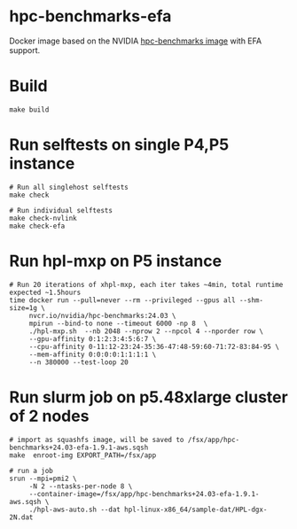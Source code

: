# hpc-benchmarks-efa
Docker image based on the NVIDIA [hpc-benchmarks image](https://catalog.ngc.nvidia.com/orgs/nvidia/containers/hpc-benchmarks) with EFA support.

# Build
```
make build
```
# Run selftests on single P4,P5 instance
```
# Run all singlehost selftests
make check

# Run individual selftests
make check-nvlink
make check-efa

```
# Run hpl-mxp on P5 instance
```
# Run 20 iterations of xhpl-mxp, each iter takes ~4min, total runtime expected ~1.5hours
time docker run --pull=never --rm --privileged --gpus all --shm-size=1g \
     nvcr.io/nvidia/hpc-benchmarks:24.03 \
     mpirun --bind-to none --timeout 6000 -np 8  \
     ./hpl-mxp.sh  --nb 2048 --nprow 2 --npcol 4 --nporder row \
     --gpu-affinity 0:1:2:3:4:5:6:7 \
     --cpu-affinity 0-11:12-23:24-35:36-47:48-59:60-71:72-83:84-95 \
     --mem-affinity 0:0:0:0:1:1:1:1 \
     --n 380000 --test-loop 20
```
# Run slurm job on p5.48xlarge cluster of 2 nodes
```
# import as squashfs image, will be saved to /fsx/app/hpc-benchmarks+24.03-efa-1.9.1-aws.sqsh
make  enroot-img EXPORT_PATH=/fsx/app

# run a job
srun --mpi=pmi2 \
     -N 2 --ntasks-per-node 8 \
     --container-image=/fsx/app/hpc-benchmarks+24.03-efa-1.9.1-aws.sqsh \
     ./hpl-aws-auto.sh --dat hpl-linux-x86_64/sample-dat/HPL-dgx-2N.dat
```
